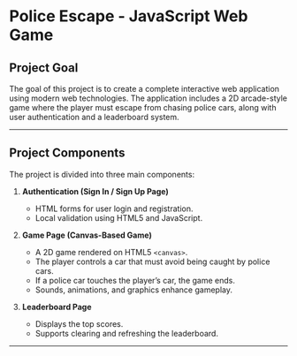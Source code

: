 # Police Escape - JavaScript Web Game

## Project Goal

The goal of this project is to create a complete interactive web application using modern web technologies. The application includes a 2D arcade-style game where the player must escape from chasing police cars, along with user authentication and a leaderboard system.

---

## Project Components

The project is divided into three main components:

1. **Authentication (Sign In / Sign Up Page)**
   - HTML forms for user login and registration.
   - Local validation using HTML5 and JavaScript.

2. **Game Page (Canvas-Based Game)**
   - A 2D game rendered on HTML5 `<canvas>`.
   - The player controls a car that must avoid being caught by police cars.
   - If a police car touches the player’s car, the game ends.
   - Sounds, animations, and graphics enhance gameplay.

3. **Leaderboard Page**
   - Displays the top scores.
   - Supports clearing and refreshing the leaderboard.

---
